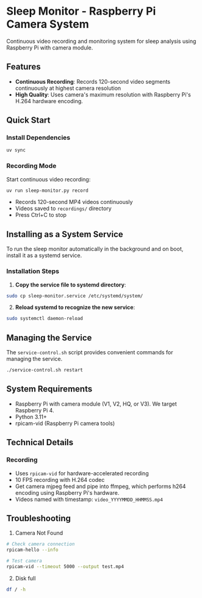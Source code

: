 # Sleep Monitor - Raspberry Pi Camera System

Continuous video recording and monitoring system for sleep analysis using Raspberry Pi with camera module.

## Features

- **Continuous Recording**: Records 120-second video segments continuously at highest camera resolution
- **High Quality**: Uses camera's maximum resolution with Raspberry Pi's H.264 hardware encoding.

## Quick Start

### Install Dependencies
```bash
uv sync
```

### Recording Mode
Start continuous video recording:
```bash
uv run sleep-monitor.py record
```
- Records 120-second MP4 videos continuously
- Videos saved to `recordings/` directory
- Press Ctrl+C to stop

## Installing as a System Service

To run the sleep monitor automatically in the background and on boot, install it as a systemd service.

### Installation Steps

1. **Copy the service file to systemd directory**:
```bash
sudo cp sleep-monitor.service /etc/systemd/system/
```

2. **Reload systemd to recognize the new service**:
```bash
sudo systemctl daemon-reload
```

## Managing the Service

The `service-control.sh` script provides convenient commands for managing the service.
```bash
./service-control.sh restart
```

## System Requirements

- Raspberry Pi with camera module (V1, V2, HQ, or V3). We target Raspberry Pi 4.
- Python 3.11+ 
- rpicam-vid (Raspberry Pi camera tools)


## Technical Details

### Recording
- Uses `rpicam-vid` for hardware-accelerated recording
- 10 FPS recording with H.264 codec
- Get camera mjpeg feed and pipe into ffmpeg, which performs h264 encoding using Raspberry Pi's hardware.
- Videos named with timestamp: `video_YYYYMMDD_HHMMSS.mp4`



## Troubleshooting

1. Camera Not Found
```bash
# Check camera connection
rpicam-hello --info

# Test camera
rpicam-vid --timeout 5000 --output test.mp4
```

2. Disk full
```bash
df / -h
```